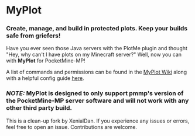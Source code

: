 # MyPlot
### **Create, manage, and build in protected plots. Keep your builds safe from griefers!**

Have you ever seen those Java servers with the PlotMe plugin and thought "Hey, why can't I have plots on my Minecraft server?" Well, now you can with **MyPlot** for PocketMine-MP!

A list of commands and permissions can be found in the [MyPlot Wiki](http://jasonwynn10.github.io/MyPlot/cmdsandperms) along with a helpful config guide [here](http://jasonwynn10.github.io/MyPlot/configurations).

### *NOTE:* MyPlot is designed to only support pmmp's version of the PocketMine-MP server software and will not work with any other third party build.

This is a clean-up fork by XenialDan. If you experience any issues or errors, feel free to open an issue.
Contributions are welcome.

